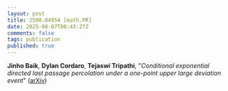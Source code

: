 ```yaml
---
layout: post
title: 2508.04954 [math.PR]
date: 2025-08-07T00:43:27Z
comments: false
tags: publication
published: true
---
```


<b>Jinho Baik</b>, <b>Dylan Cordaro</b>, <b>Tejaswi Tripathi</b>, "<i>Conditional exponential directed last passage percolation under a  one-point upper large deviation event</i>" ([arXiv](http://arxiv.org/abs/2508.04954v2))
